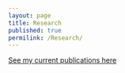 ```yaml
---
layout: page
title: Research
published: true
permilink: /Research/
---
```



<a href="Website/Publications/">See my current publications here</a>

